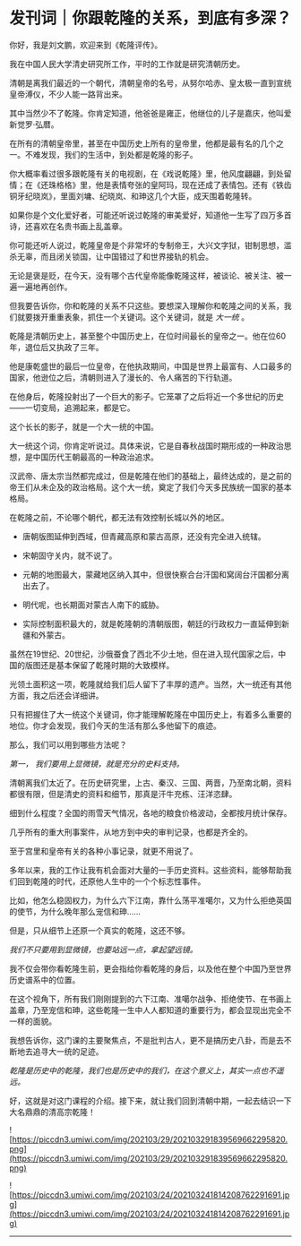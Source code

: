 # 发刊词｜你跟乾隆的关系，到底有多深？

你好，我是刘文鹏，欢迎来到《乾隆评传》。

我在中国人民大学清史研究所工作，平时的工作就是研究清朝历史。

清朝是离我们最近的一个朝代，清朝皇帝的名号，从努尔哈赤、皇太极一直到宣统皇帝溥仪，不少人能一路背出来。

其中当然少不了乾隆。你肯定知道，他爸爸是雍正，他继位的儿子是嘉庆，他叫爱新觉罗·弘暦。

在所有的清朝皇帝里，甚至在中国历史上所有的皇帝里，他都是最有名的几个之一。不难发现，我们的生活中，到处都是乾隆的影子。

你大概率看过很多跟乾隆有关的电视剧，在《戏说乾隆》里，他风度翩翩，到处留情；在《还珠格格》里，他是表情夸张的皇阿玛，现在还成了表情包。还有《铁齿铜牙纪晓岚》，里面刘墉、纪晓岚、和珅这几个大臣，成天围着乾隆转。

如果你是个文化爱好者，可能还听说过乾隆的审美爱好，知道他一生写了四万多首诗，还喜欢在名贵书画上乱盖章。

你可能还听人说过，乾隆皇帝是个非常坏的专制帝王，大兴文字狱，钳制思想，滥杀无辜，而且闭关锁国，让中国错过了和世界接轨的机会。

无论是褒是贬，在今天，没有哪个古代皇帝能像乾隆这样，被谈论、被关注、被一遍一遍地再创作。

但我要告诉你，你和乾隆的关系不只这些。要想深入理解你和乾隆之间的关系，我们就要拨开重重表象，抓住一个关键词。这个关键词，就是 *大一统* 。

乾隆是清朝历史上，甚至整个中国历史上，在位时间最长的皇帝之一。他在位60年，退位后又执政了三年。

他是康乾盛世的最后一位皇帝，在他执政期间，中国是世界上最富有、人口最多的国家，他逊位之后，清朝则进入了漫长的、令人痛苦的下行轨道。

在他身后，乾隆投射出了一个巨大的影子。它笼罩了之后将近一个多世纪的历史——一切变局，追溯起来，都是它。

这个长长的影子，就是一个大一统的中国。

大一统这个词，你肯定听说过。具体来说，它是自春秋战国时期形成的一种政治思想，是中国历代王朝最高的一种政治追求。

汉武帝、唐太宗当然都完成过，但是乾隆在他们的基础上，最终达成的，是之前的帝王们从未企及的政治格局。这个大一统，奠定了我们今天多民族统一国家的基本格局。

在乾隆之前，不论哪个朝代，都无法有效控制长城以外的地区。

* 唐朝版图延伸到西域，但青藏高原和蒙古高原，还没有完全进入统辖。

* 宋朝固守关内，就不说了。

* 元朝的地图最大，蒙藏地区纳入其中，但很快察合台汗国和窝阔台汗国都分离出去了。

* 明代呢，也长期面对蒙古人南下的威胁。

* 实际控制面积最大的，就是乾隆朝的清朝版图，朝廷的行政权力一直延伸到新疆和外蒙古。

虽然在19世纪、20世纪，沙俄蚕食了西北不少土地，但在进入现代国家之后，中国的版图还是基本保留了乾隆时期的大致模样。

光领土面积这一项，乾隆就给我们后人留下了丰厚的遗产。当然，大一统还有其他方面，我之后还会详细讲。

只有把握住了大一统这个关键词，你才能理解乾隆在中国历史上，有着多么重要的地位。你才会发现，我们今天的生活有那么多他留下的痕迹。

那么，我们可以用到哪些方法呢？

 *第一， 我们要用上显微镜，就是充分的史料支持。*

清朝离我们太近了。在历史研究里，上古、秦汉、三国、两晋，乃至南北朝，资料都很有限，但是清史的资料和细节，那真是汗牛充栋、汪洋恣肆。

细到什么程度？全国的雨雪天气情况，各地的粮食价格波动，全都按月统计保存。

几乎所有的重大刑事案件，从地方到中央的审判记录，也都是齐全的。

至于宫里和皇帝有关的各种小事记录，就更不用说了。

多年以来，我的工作让我有机会面对大量的一手历史资料。这些资料，能够帮助我们回到乾隆的时代，还原他人生中的一个个标志性事件。

比如，他怎么稳固权力，为什么六下江南，靠什么荡平准噶尔，又为什么拒绝英国的使节，为什么晚年那么宠信和珅……

但是，只从细节上还原一个真实的乾隆，这还不够。

 *我们不只要用到显微镜，也要站远一点，拿起望远镜。*

我不仅会带你看乾隆生前，更会指给你看乾隆的身后，以及他在整个中国乃至世界历史谱系中的位置。

在这个视角下，所有我们刚刚提到的六下江南、准噶尔战争、拒绝使节、在书画上盖章，乃至宠信和珅，这些乾隆一生中人人都知道的重要行为，都会显现出完全不一样的面貌。

我想告诉你，这门课的主要聚焦点，不是批判古人，更不是搞历史八卦，而是去不断地去追寻大一统的足迹。

 *乾隆是历史中的乾隆，我们也是历史中的我们，在这个意义上，其实一点也不遥远。*

好，这就是对这门课程的介绍。接下来，就让我们回到清朝中期，一起去结识一下大名鼎鼎的清高宗乾隆！

![https://piccdn3.umiwi.com/img/202103/29/202103291839569662295820.png](https://piccdn3.umiwi.com/img/202103/29/202103291839569662295820.png)

![https://piccdn3.umiwi.com/img/202103/24/202103241814208762291691.jpg](https://piccdn3.umiwi.com/img/202103/24/202103241814208762291691.jpg)

---
